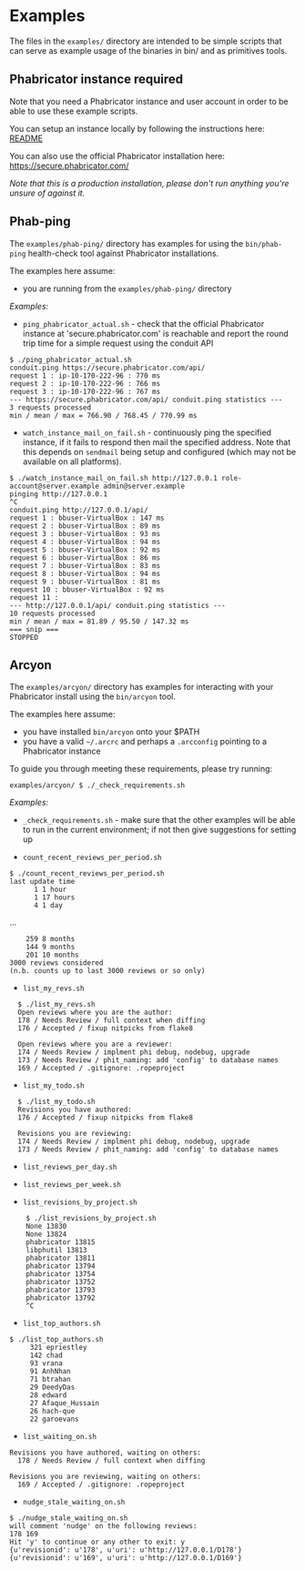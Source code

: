 Examples
========

The files in the `examples/` directory are intended to be simple scripts that can serve as
example usage of the binaries in bin/ and as primitives tools.

Phabricator instance required
-----------------------------

Note that you need a Phabricator instance and user account in order to be able
to use these example scripts.

You can setup an instance locally by following the instructions here:
[README](https://github.com/bloomberg/phabricator-tools/blob/master/README.md#install-phabricator-in-one-step)

You can also use the official Phabricator installation here:
https://secure.phabricator.com/

_Note that this is a production installation, please don't run anything you're
unsure of against it._

Phab-ping
---------

The `examples/phab-ping/` directory has examples for using the `bin/phab-ping`
health-check tool against Phabricator installations.

The examples here assume:
* you are running from the `examples/phab-ping/` directory

*Examples:*

* `ping_phabricator_actual.sh` - check that the official Phabricator instance
   at 'secure.phabricator.com' is reachable and report the round trip time for
   a simple request using the conduit API
```
$ ./ping_phabricator_actual.sh
conduit.ping https://secure.phabricator.com/api/
request 1 : ip-10-170-222-96 : 770 ms
request 2 : ip-10-170-222-96 : 766 ms
request 3 : ip-10-170-222-96 : 767 ms
--- https://secure.phabricator.com/api/ conduit.ping statistics ---
3 requests processed
min / mean / max = 766.90 / 768.45 / 770.99 ms
```

* `watch_instance_mail_on_fail.sh` - continuously ping the specified instance,
  if it fails to respond then mail the specified address.  Note that this
  depends on `sendmail` being setup and configured (which may not be available
  on all platforms).
```
$ ./watch_instance_mail_on_fail.sh http://127.0.0.1 role-account@server.example admin@server.example
pinging http://127.0.0.1
^C
conduit.ping http://127.0.0.1/api/
request 1 : bbuser-VirtualBox : 147 ms
request 2 : bbuser-VirtualBox : 89 ms
request 3 : bbuser-VirtualBox : 93 ms
request 4 : bbuser-VirtualBox : 94 ms
request 5 : bbuser-VirtualBox : 92 ms
request 6 : bbuser-VirtualBox : 86 ms
request 7 : bbuser-VirtualBox : 83 ms
request 8 : bbuser-VirtualBox : 94 ms
request 9 : bbuser-VirtualBox : 81 ms
request 10 : bbuser-VirtualBox : 92 ms
request 11 :
--- http://127.0.0.1/api/ conduit.ping statistics ---
10 requests processed
min / mean / max = 81.89 / 95.50 / 147.32 ms
=== snip ===
STOPPED
```

Arcyon
------

The `examples/arcyon/` directory has examples for interacting with your
Phabricator install using the `bin/arcyon` tool.

The examples here assume:
* you have installed `bin/arcyon` onto your $PATH
* you have a valid `~/.arcrc` and perhaps a `.arcconfig` pointing to a
  Phabricator instance

To guide you through meeting these requirements, please try running:
```
examples/arcyon/ $ ./_check_requirements.sh
```

*Examples:*

* `_check_requirements.sh` - make sure that the other examples will be able to
  run in the current environment; if not then give suggestions for setting up

* `count_recent_reviews_per_period.sh`
```
$ ./count_recent_reviews_per_period.sh
last update time
      1 1 hour
      1 17 hours
      4 1 day
```
...
```
    259 8 months
    144 9 months
    201 10 months
3000 reviews considered
(n.b. counts up to last 3000 reviews or so only)
```

* `list_my_revs.sh`
```
  $ ./list_my_revs.sh
  Open reviews where you are the author:
  178 / Needs Review / full context when diffing
  176 / Accepted / fixup nitpicks from flake8

  Open reviews where you are a reviewer:
  174 / Needs Review / implment phi debug, nodebug, upgrade
  173 / Needs Review / phit_naming: add 'config' to database names
  169 / Accepted / .gitignore: .ropeproject
```

* `list_my_todo.sh`
```
  $ ./list_my_todo.sh
  Revisions you have authored:
  176 / Accepted / fixup nitpicks from flake8

  Revisions you are reviewing:
  174 / Needs Review / implment phi debug, nodebug, upgrade
  173 / Needs Review / phit_naming: add 'config' to database names
```

* `list_reviews_per_day.sh`

* `list_reviews_per_week.sh`

* `list_revisions_by_project.sh`
```
    $ ./list_revisions_by_project.sh
    None 13830
    None 13824
    phabricator 13815
    libphutil 13813
    phabricator 13811
    phabricator 13794
    phabricator 13754
    phabricator 13752
    phabricator 13793
    phabricator 13792
    ^C
```

* `list_top_authors.sh`
```
$ ./list_top_authors.sh
     321 epriestley
     142 chad
     93 vrana
     91 AnhNhan
     71 btrahan
     29 DeedyDas
     28 edward
     27 Afaque_Hussain
     26 hach-que
     22 garoevans
```

* `list_waiting_on.sh`
```
Revisions you have authored, waiting on others:
  178 / Needs Review / full context when diffing

Revisions you are reviewing, waiting on others:
  169 / Accepted / .gitignore: .ropeproject
```

* `nudge_stale_waiting_on.sh`
```
$ ./nudge_stale_waiting_on.sh
will comment 'nudge' on the following reviews:
178 169
Hit 'y' to continue or any other to exit: y
{u'revisionid': u'178', u'uri': u'http://127.0.0.1/D178'}
{u'revisionid': u'169', u'uri': u'http://127.0.0.1/D169'}
```
